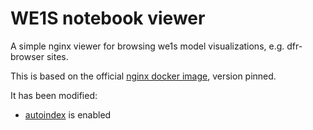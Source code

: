 # WE1S notebook viewer

A simple nginx viewer for browsing we1s model visualizations, e.g. dfr-browser sites.

This is based on the official [nginx docker image](https://hub.docker.com/_/nginx/), version pinned.

It has been modified:

-  [autoindex](http://nginx.org/en/docs/http/ngx_http_autoindex_module.html#example) is enabled

